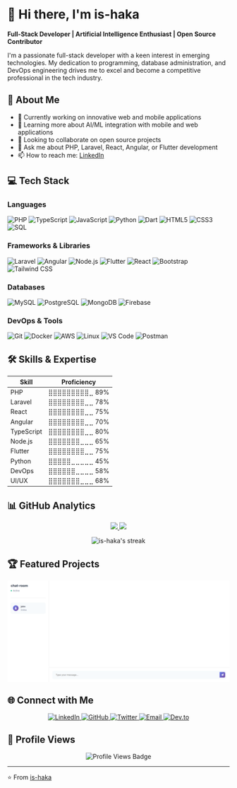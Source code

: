 # 👋 Hi there, I'm is-haka

**Full-Stack Developer | Artificial Intelligence Enthusiast | Open Source Contributor**

I'm a passionate full-stack developer with a keen interest in emerging technologies. My dedication to programming, database administration, and DevOps engineering drives me to excel and become a competitive professional in the tech industry.

## 🚀 About Me

- 💼 Currently working on innovative web and mobile applications
- 🌱 Learning more about AI/ML integration with mobile and web applications
- 👯 Looking to collaborate on open source projects
- 💬 Ask me about PHP, Laravel, React, Angular, or Flutter development
- 📫 How to reach me: [LinkedIn](https://www.linkedin.com/in/is-haka/)

## 💻 Tech Stack

### Languages
![PHP](https://img.shields.io/badge/-PHP-777BB4?style=flat-square&logo=php&logoColor=white)
![TypeScript](https://img.shields.io/badge/-TypeScript-3178C6?style=flat-square&logo=typescript&logoColor=white)
![JavaScript](https://img.shields.io/badge/-JavaScript-F7DF1E?style=flat-square&logo=javascript&logoColor=black)
![Python](https://img.shields.io/badge/-Python-3776AB?style=flat-square&logo=python&logoColor=white)
![Dart](https://img.shields.io/badge/-Dart-0175C2?style=flat-square&logo=dart&logoColor=white)
![HTML5](https://img.shields.io/badge/-HTML5-E34F26?style=flat-square&logo=html5&logoColor=white)
![CSS3](https://img.shields.io/badge/-CSS3-1572B6?style=flat-square&logo=css3&logoColor=white)
![SQL](https://img.shields.io/badge/-SQL-4479A1?style=flat-square&logo=mysql&logoColor=white)

### Frameworks & Libraries
![Laravel](https://img.shields.io/badge/-Laravel-FF2D20?style=flat-square&logo=laravel&logoColor=white)
![Angular](https://img.shields.io/badge/-Angular-DD0031?style=flat-square&logo=angular&logoColor=white)
![Node.js](https://img.shields.io/badge/-Node.js-339933?style=flat-square&logo=node.js&logoColor=white)
![Flutter](https://img.shields.io/badge/-Flutter-02569B?style=flat-square&logo=flutter&logoColor=white)
![React](https://img.shields.io/badge/-React-61DAFB?style=flat-square&logo=react&logoColor=black)
![Bootstrap](https://img.shields.io/badge/-Bootstrap-7952B3?style=flat-square&logo=bootstrap&logoColor=white)
![Tailwind CSS](https://img.shields.io/badge/-Tailwind_CSS-38B2AC?style=flat-square&logo=tailwind-css&logoColor=white)

### Databases
![MySQL](https://img.shields.io/badge/-MySQL-4479A1?style=flat-square&logo=mysql&logoColor=white)
![PostgreSQL](https://img.shields.io/badge/-PostgreSQL-336791?style=flat-square&logo=postgresql&logoColor=white)
![MongoDB](https://img.shields.io/badge/-MongoDB-47A248?style=flat-square&logo=mongodb&logoColor=white)
![Firebase](https://img.shields.io/badge/-Firebase-FFCA28?style=flat-square&logo=firebase&logoColor=black)

### DevOps & Tools
![Git](https://img.shields.io/badge/-Git-F05032?style=flat-square&logo=git&logoColor=white)
![Docker](https://img.shields.io/badge/-Docker-2496ED?style=flat-square&logo=docker&logoColor=white)
![AWS](https://img.shields.io/badge/-AWS-232F3E?style=flat-square&logo=amazon-aws&logoColor=white)
![Linux](https://img.shields.io/badge/-Linux-FCC624?style=flat-square&logo=linux&logoColor=black)
![VS Code](https://img.shields.io/badge/-VS_Code-007ACC?style=flat-square&logo=visual-studio-code&logoColor=white)
![Postman](https://img.shields.io/badge/-Postman-FF6C37?style=flat-square&logo=postman&logoColor=white)

## 🛠️ Skills & Expertise

| Skill | Proficiency |
|-------|-------------|
| PHP | ⣿⣿⣿⣿⣿⣿⣿⣿⣿⣀ 89% |
| Laravel | ⣿⣿⣿⣿⣿⣿⣿⣿⣀⣀ 78% |
| React | ⣿⣿⣿⣿⣿⣿⣿⣿⣀⣀ 75% |
| Angular | ⣿⣿⣿⣿⣿⣿⣿⣿⣀⣀ 70% |
| TypeScript | ⣿⣿⣿⣿⣿⣿⣿⣿⣀⣀ 80% |
| Node.js | ⣿⣿⣿⣿⣿⣿⣿⣀⣀⣀ 65% |
| Flutter | ⣿⣿⣿⣿⣿⣿⣿⣿⣀⣀ 75% |
| Python | ⣿⣿⣿⣿⣿⣀⣀⣀⣀⣀ 45% |
| DevOps | ⣿⣿⣿⣿⣿⣿⣀⣀⣀⣀ 58% |
| UI/UX | ⣿⣿⣿⣿⣿⣿⣿⣀⣀⣀ 68% |

## 📊 GitHub Analytics

<p align="center">
  <a href="https://github.com/is-haka">
    <img height="180em" src="https://github-readme-stats.vercel.app/api?username=is-haka&show_icons=true&theme=radical&include_all_commits=true&count_private=true&cache_seconds=1800"/>
    <img height="180em" src="https://github-readme-stats.vercel.app/api/top-langs/?username=is-haka&layout=compact&langs_count=8&theme=radical&cache_seconds=1800"/>
  </a>
</p>

<p align="center">
  <img src="https://github-readme-streak-stats.herokuapp.com/?user=is-haka&theme=radical" alt="is-haka's streak"/>
</p>

## 🏆 Featured Projects

<a href="https://github.com/Is-haka/django_chat">
  <img align="center" src="https://github.com/Is-haka/django_chat/raw/main/screenshots/chatroom.png" />
</a>

## 🌐 Connect with Me

<p align="center">
  <a href="https://www.linkedin.com/in/is-haka/">
    <img src="https://img.shields.io/badge/-LinkedIn-0077B5?style=for-the-badge&logo=linkedin&logoColor=white" alt="LinkedIn"/>
  </a>
  <a href="https://github.com/is-haka">
    <img src="https://img.shields.io/badge/-GitHub-181717?style=for-the-badge&logo=github&logoColor=white" alt="GitHub"/>
  </a>
  <a href="https://twitter.com/yourusername">
    <img src="https://img.shields.io/badge/-Twitter-1DA1F2?style=for-the-badge&logo=twitter&logoColor=white" alt="Twitter"/>
  </a>
  <a href="mailto:your.email@example.com">
    <img src="https://img.shields.io/badge/-Email-D14836?style=for-the-badge&logo=gmail&logoColor=white" alt="Email"/>
  </a>
  <a href="https://dev.to/yourusername">
    <img src="https://img.shields.io/badge/-Dev.to-0A0A0A?style=for-the-badge&logo=dev.to&logoColor=white" alt="Dev.to"/>
  </a>
</p>

## 📌 Profile Views

<p align="center">
  <img src="https://komarev.com/ghpvc/?username=is-haka&label=Profile%20Views&color=blueviolet&style=flat" alt="Profile Views Badge"/>
</p>

---

⭐️ From [is-haka](https://github.com/is-haka)
